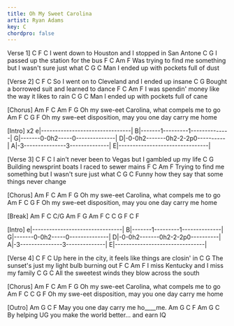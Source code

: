 ```yaml
---
title: Oh My Sweet Carolina
artist: Ryan Adams
key: C
chordpro: false
---
```

Verse 1]
    C                         F              C
I went down to Houston and I stopped in San Antone
    C                            G
I passed up the station for the bus
    F                  C               Am               F
Was trying to find me something but I wasn't sure just what
          C          G               C
Man I ended up with pockets full of dust

[Verse 2]
   C                           F           C
So I went on to Cleveland and I ended up insane
   C                                  G
Bought a borrowed suit and learned to dance
   F            C             Am               F
I was spendin' money like the way it likes to rain
       C            G               C
Man I ended up with pockets full of cane

[Chorus]
      Am  F      C      Am       F         G
Oh my swe-eet Carolina, what compels me to go
      Am  F         C                       G        F
Oh my swe-eet disposition, may you one day carry me home

[Intro] x2
e|--------------------------------|
B|-------1---------1--------------|
G|-------0-0h2-----0--------------|
D|-0-0h2-------0h2-2-2p0----------|
A|-3---------------3--------------|
E|--------------------------------|

[Verse 3]
   C                              F              C
I ain't never been to Vegas but I gambled up my life
    C                                      G
Building newsprint boats I raced to sewer mains
      F             C              Am               F
Trying to find me something but I wasn't sure just what
       C                G                  C
Funny how they say that some things never change

[Chorus]
      Am  F      C      Am       F          G
Oh my swe-eet Carolina, what compels me to go
      Am  F         C                      G         F
Oh my swe-eet disposition, may you one day carry me home

[Break]
Am  F  C  C/G
Am  F  G
Am  F  C
C G F C F

[Intro] 
e|--------------------------------|
B|-------1---------1--------------|
G|-------0-0h2-----0--------------|
D|-0-0h2-------0h2-2-2p0----------|
A|-3---------------3--------------|
E|--------------------------------|

[Verse 4]
   C                                F                C
Up here in the city, it feels like things are closin' in
    C                                   G
The sunset's just my light bulb burning out
 F         C          Am           F
I miss Kentucky and I miss my family
          C                 G               C
All the sweetest winds they blow across the south

[Chorus]
      Am  F      C      Am       F          G
Oh my swe-eet Carolina, what compels me to go
      Am  F         C               C      G         F
Oh my swe-eet disposition, may you one day carry me home

[Outro]
         Am     G        C    F
May you one day carry me ho____me.
         Am     G        C    F
         Am     G        C
By helping UG you make the world better... and earn IQ
